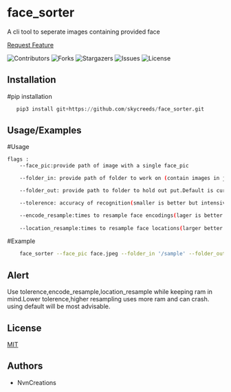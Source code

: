 # face_sorter

A cli tool to seperate images containing provided face 

 <a href="https://github.com/skycreeds/face_sorter/issues">Request Feature</a>
  </p>
</p>

![Contributors](https://img.shields.io/github/contributors/skycreeds/face_sorter?color=dark-green) ![Forks](https://img.shields.io/github/forks/skycreeds/face_sorter?style=social) ![Stargazers](https://img.shields.io/github/stars/skycreeds/face_sorter?style=social) ![Issues](https://img.shields.io/github/issues/skycreeds/face_sorter) ![License](https://img.shields.io/github/license/skycreeds/face_sorter) 



## Installation

#pip installation

```python
   pip3 install git+https://github.com/skycreeds/face_sorter.git
```

## Usage/Examples

#Usage
```bash
flags :
    --face_pic:provide path of image with a single face_pic

    --folder_in: provide path of folder to work on (contain images in jpg or png) default is current directory

    --folder_out: provide path to folder to hold out put.Default is current directory

    --tolerence: accuracy of recognition(smaller is better but intensive) range(0,1) 0.5 is best 

    --encode_resample:times to resample face encodings(lager is better but intensive) integer, default 1
    
    --location_resample:times to resample face locations(larger better but intensive) integer, default 1
```

#Example
```bash
    face_sorter --face_pic face.jpeg --folder_in '/sample' --folder_out 'out/' --tolerence 0.5 --encode_resample 2 --location_resample 2

```




## Alert


Use tolerence,encode_resample,location_resample while keeping ram in mind.Lower tolerence,higher resampling uses more ram and can crash.
using default will be most advisable.
## License

[MIT](https://choosealicense.com/licenses/mit/)


## Authors

- NvnCreations

